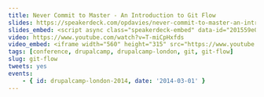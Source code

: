 ```yaml
---
title: Never Commit to Master - An Introduction to Git Flow
slides: https://speakerdeck.com/opdavies/never-commit-to-master-an-introduction-to-git-flow
slides_embed: <script async class="speakerdeck-embed" data-id="201559e0f103013198dd5a5f6f23ab67" data-ratio="1.29456384323641" src="//speakerdeck.com/assets/embed.js"></script>
video: https://www.youtube.com/watch?v=T-miCpHxfds
video_embed: <iframe width="560" height="315" src="https://www.youtube.com/embed/T-miCpHxfds" frameborder="0" allowfullscreen></iframe>
tags: [conference, drupalcamp, drupalcamp-london, git, git-flow]
slug: git-flow
tweets: yes
events:
    - { id: drupalcamp-london-2014, date: '2014-03-01' }
---
```

